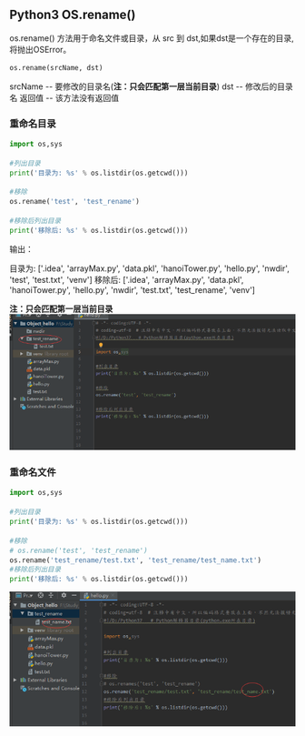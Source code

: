 ## Python3 OS.rename()

os.rename() 方法用于命名文件或目录，从 src 到 dst,如果dst是一个存在的目录, 将抛出OSError。

```python
os.rename(srcName, dst)
```
srcName -- 要修改的目录名(**注：只会匹配第一层当前目录**)
dst -- 修改后的目录名
返回值 -- 该方法没有返回值

### 重命名目录
```python
import os,sys

#列出目录
print('目录为: %s' % os.listdir(os.getcwd()))

#移除
os.rename('test', 'test_rename')

#移除后列出目录
print('移除后: %s' % os.listdir(os.getcwd()))
```
输出：
> 
目录为: ['.idea', 'arrayMax.py', 'data.pkl', 'hanoiTower.py', 'hello.py', 'nwdir', 'test', 'test.txt', 'venv']
移除后: ['.idea', 'arrayMax.py', 'data.pkl', 'hanoiTower.py', 'hello.py', 'nwdir', 'test.txt', 'test_rename', 'venv']

**注：只会匹配第一层当前目录**
<img src='./img/os_rename().png' />

### 重命名文件
```python
import os,sys

#列出目录
print('目录为: %s' % os.listdir(os.getcwd()))

#移除
# os.rename('test', 'test_rename')
os.rename('test_rename/test.txt', 'test_rename/test_name.txt')
#移除后列出目录
print('移除后: %s' % os.listdir(os.getcwd()))
```
<img src='./img/os.rename_text.png' />
